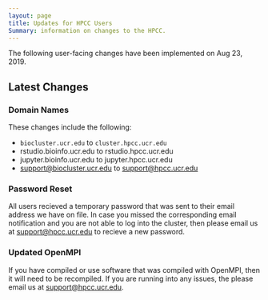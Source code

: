 ```yaml
---
layout: page
title: Updates for HPCC Users
Summary: information on changes to the HPCC.
---
```


The following user-facing changes have been implemented on Aug 23, 2019. 

## Latest Changes

### Domain Names
These changes include the following:
+ `biocluster.ucr.edu` to `cluster.hpcc.ucr.edu`
+ rstudio.bioinfo.ucr.edu to rstudio.hpcc.ucr.edu
+ jupyter.bioinfo.ucr.edu to jupyter.hpcc.ucr.edu
+ support@biocluster.ucr.edu to support@hpcc.ucr.edu

### Password Reset
All users recieved a temporary password that was sent to their email address we have on file.
In case you missed the corresponding email notification and you are not able to log into the cluster, then please email us at support@hpcc.ucr.edu 
to recieve a new password.

### Updated OpenMPI
If you have compiled or use software that was compiled with OpenMPI, then it will need to be recompiled.
If you are running into any issues, the please email us at support@hpcc.ucr.edu.

